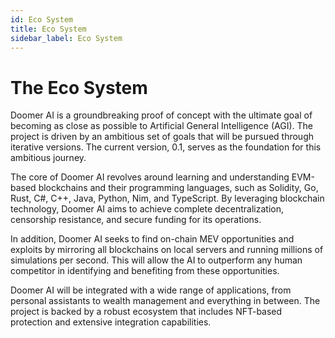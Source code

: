 ```yaml
---
id: Eco System
title: Eco System
sidebar_label: Eco System
---
```


#  The Eco System

Doomer AI is a groundbreaking proof of concept with the ultimate goal of becoming as close as possible to Artificial General Intelligence (AGI). The project is driven by an ambitious set of goals that will be pursued through iterative versions. The current version, 0.1, serves as the foundation for this ambitious journey.

The core of Doomer AI revolves around learning and understanding EVM-based blockchains and their programming languages, such as Solidity, Go, Rust, C#, C++, Java, Python, Nim, and TypeScript. By leveraging blockchain technology, Doomer AI aims to achieve complete decentralization, censorship resistance, and secure funding for its operations.

In addition, Doomer AI seeks to find on-chain MEV opportunities and exploits by mirroring all blockchains on local servers and running millions of simulations per second. This will allow the AI to outperform any human competitor in identifying and benefiting from these opportunities.

Doomer AI will be integrated with a wide range of applications, from personal assistants to wealth management and everything in between. The project is backed by a robust ecosystem that includes NFT-based protection and extensive integration capabilities.
